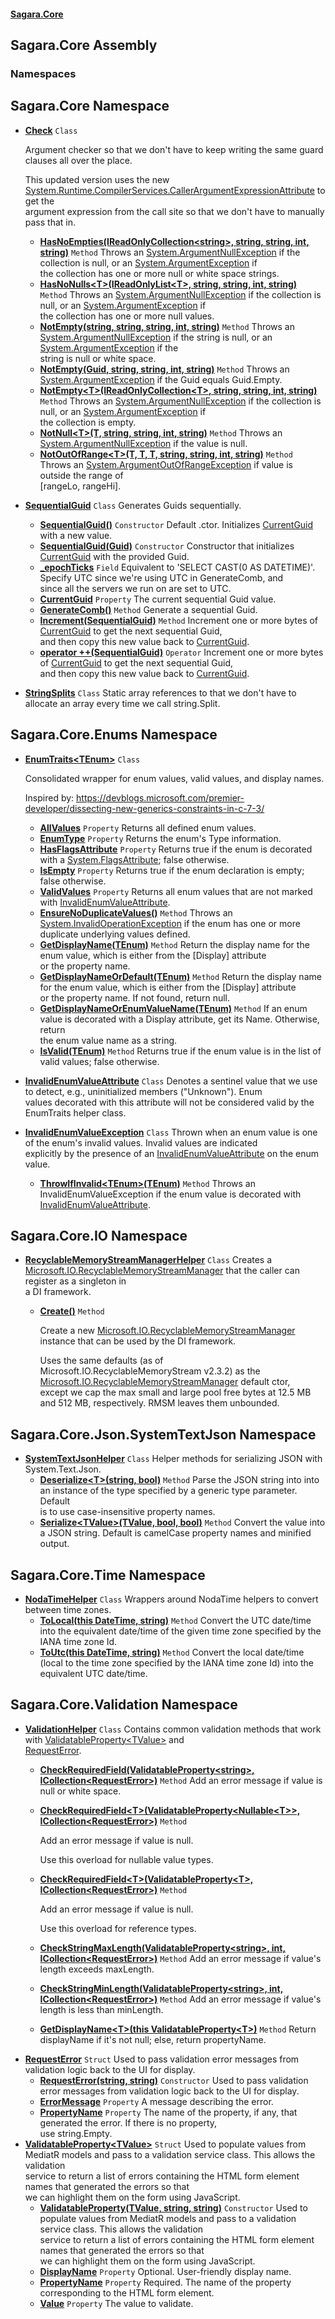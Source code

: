 #### [Sagara.Core](index.md 'index')

## Sagara.Core Assembly
### Namespaces

<a name='Sagara.Core'></a>

## Sagara.Core Namespace
- **[Check](Sagara.Core.Check.md 'Sagara.Core.Check')** `Class`   
    
  Argument checker so that we don't have to keep writing the same guard clauses all over the place.  
    
  This updated version uses the new [System.Runtime.CompilerServices.CallerArgumentExpressionAttribute](https://docs.microsoft.com/en-us/dotnet/api/System.Runtime.CompilerServices.CallerArgumentExpressionAttribute 'System.Runtime.CompilerServices.CallerArgumentExpressionAttribute') to get the   
              argument expression from the call site so that we don't have to manually pass that in.
  - **[HasNoEmpties(IReadOnlyCollection&lt;string&gt;, string, string, int, string)](Sagara.Core.Check.md#Sagara.Core.Check.HasNoEmpties(System.Collections.Generic.IReadOnlyCollection_string_,string,string,int,string) 'Sagara.Core.Check.HasNoEmpties(System.Collections.Generic.IReadOnlyCollection<string>, string, string, int, string)')** `Method` Throws an [System.ArgumentNullException](https://docs.microsoft.com/en-us/dotnet/api/System.ArgumentNullException 'System.ArgumentNullException') if the collection is null, or an [System.ArgumentException](https://docs.microsoft.com/en-us/dotnet/api/System.ArgumentException 'System.ArgumentException') if  
    the collection has one or more null or white space strings.
  - **[HasNoNulls&lt;T&gt;(IReadOnlyList&lt;T&gt;, string, string, int, string)](Sagara.Core.Check.md#Sagara.Core.Check.HasNoNulls_T_(System.Collections.Generic.IReadOnlyList_T_,string,string,int,string) 'Sagara.Core.Check.HasNoNulls<T>(System.Collections.Generic.IReadOnlyList<T>, string, string, int, string)')** `Method` Throws an [System.ArgumentNullException](https://docs.microsoft.com/en-us/dotnet/api/System.ArgumentNullException 'System.ArgumentNullException') if the collection is null, or an [System.ArgumentException](https://docs.microsoft.com/en-us/dotnet/api/System.ArgumentException 'System.ArgumentException') if  
    the collection has one or more null values.
  - **[NotEmpty(string, string, string, int, string)](Sagara.Core.Check.md#Sagara.Core.Check.NotEmpty(string,string,string,int,string) 'Sagara.Core.Check.NotEmpty(string, string, string, int, string)')** `Method` Throws an [System.ArgumentNullException](https://docs.microsoft.com/en-us/dotnet/api/System.ArgumentNullException 'System.ArgumentNullException') if the string is null, or an [System.ArgumentException](https://docs.microsoft.com/en-us/dotnet/api/System.ArgumentException 'System.ArgumentException') if the  
    string is null or white space.
  - **[NotEmpty(Guid, string, string, int, string)](Sagara.Core.Check.md#Sagara.Core.Check.NotEmpty(System.Guid,string,string,int,string) 'Sagara.Core.Check.NotEmpty(System.Guid, string, string, int, string)')** `Method` Throws an [System.ArgumentException](https://docs.microsoft.com/en-us/dotnet/api/System.ArgumentException 'System.ArgumentException') if the Guid equals Guid.Empty.
  - **[NotEmpty&lt;T&gt;(IReadOnlyCollection&lt;T&gt;, string, string, int, string)](Sagara.Core.Check.md#Sagara.Core.Check.NotEmpty_T_(System.Collections.Generic.IReadOnlyCollection_T_,string,string,int,string) 'Sagara.Core.Check.NotEmpty<T>(System.Collections.Generic.IReadOnlyCollection<T>, string, string, int, string)')** `Method` Throws an [System.ArgumentNullException](https://docs.microsoft.com/en-us/dotnet/api/System.ArgumentNullException 'System.ArgumentNullException') if the collection is null, or an [System.ArgumentException](https://docs.microsoft.com/en-us/dotnet/api/System.ArgumentException 'System.ArgumentException') if  
    the collection is empty.
  - **[NotNull&lt;T&gt;(T, string, string, int, string)](Sagara.Core.Check.md#Sagara.Core.Check.NotNull_T_(T,string,string,int,string) 'Sagara.Core.Check.NotNull<T>(T, string, string, int, string)')** `Method` Throws an [System.ArgumentNullException](https://docs.microsoft.com/en-us/dotnet/api/System.ArgumentNullException 'System.ArgumentNullException') if the value is null.
  - **[NotOutOfRange&lt;T&gt;(T, T, T, string, string, int, string)](Sagara.Core.Check.md#Sagara.Core.Check.NotOutOfRange_T_(T,T,T,string,string,int,string) 'Sagara.Core.Check.NotOutOfRange<T>(T, T, T, string, string, int, string)')** `Method` Throws an [System.ArgumentOutOfRangeException](https://docs.microsoft.com/en-us/dotnet/api/System.ArgumentOutOfRangeException 'System.ArgumentOutOfRangeException') if value is outside the range of   
    [rangeLo, rangeHi].
- **[SequentialGuid](Sagara.Core.SequentialGuid.md 'Sagara.Core.SequentialGuid')** `Class` Generates Guids sequentially.
  - **[SequentialGuid()](Sagara.Core.SequentialGuid.md#Sagara.Core.SequentialGuid.SequentialGuid() 'Sagara.Core.SequentialGuid.SequentialGuid()')** `Constructor` Default .ctor. Initializes [CurrentGuid](Sagara.Core.SequentialGuid.md#Sagara.Core.SequentialGuid.CurrentGuid 'Sagara.Core.SequentialGuid.CurrentGuid') with a new value.
  - **[SequentialGuid(Guid)](Sagara.Core.SequentialGuid.md#Sagara.Core.SequentialGuid.SequentialGuid(System.Guid) 'Sagara.Core.SequentialGuid.SequentialGuid(System.Guid)')** `Constructor` Constructor that initializes [CurrentGuid](Sagara.Core.SequentialGuid.md#Sagara.Core.SequentialGuid.CurrentGuid 'Sagara.Core.SequentialGuid.CurrentGuid') with the provided Guid.
  - **[_epochTicks](Sagara.Core.SequentialGuid.md#Sagara.Core.SequentialGuid._epochTicks 'Sagara.Core.SequentialGuid._epochTicks')** `Field` Equivalent to 'SELECT CAST(0 AS DATETIME)'. Specify UTC since we're using UTC in GenerateComb, and   
    since all the servers we run on are set to UTC.
  - **[CurrentGuid](Sagara.Core.SequentialGuid.md#Sagara.Core.SequentialGuid.CurrentGuid 'Sagara.Core.SequentialGuid.CurrentGuid')** `Property` The current sequential Guid value.
  - **[GenerateComb()](Sagara.Core.SequentialGuid.md#Sagara.Core.SequentialGuid.GenerateComb() 'Sagara.Core.SequentialGuid.GenerateComb()')** `Method` Generate a sequential Guid.
  - **[Increment(SequentialGuid)](Sagara.Core.SequentialGuid.md#Sagara.Core.SequentialGuid.Increment(Sagara.Core.SequentialGuid) 'Sagara.Core.SequentialGuid.Increment(Sagara.Core.SequentialGuid)')** `Method` Increment one or more bytes of [CurrentGuid](Sagara.Core.SequentialGuid.md#Sagara.Core.SequentialGuid.CurrentGuid 'Sagara.Core.SequentialGuid.CurrentGuid') to get the next sequential Guid,  
    and then copy this new value back to [CurrentGuid](Sagara.Core.SequentialGuid.md#Sagara.Core.SequentialGuid.CurrentGuid 'Sagara.Core.SequentialGuid.CurrentGuid').
  - **[operator ++(SequentialGuid)](Sagara.Core.SequentialGuid.md#Sagara.Core.SequentialGuid.op_Increment(Sagara.Core.SequentialGuid) 'Sagara.Core.SequentialGuid.op_Increment(Sagara.Core.SequentialGuid)')** `Operator` Increment one or more bytes of [CurrentGuid](Sagara.Core.SequentialGuid.md#Sagara.Core.SequentialGuid.CurrentGuid 'Sagara.Core.SequentialGuid.CurrentGuid') to get the next sequential Guid,  
    and then copy this new value back to [CurrentGuid](Sagara.Core.SequentialGuid.md#Sagara.Core.SequentialGuid.CurrentGuid 'Sagara.Core.SequentialGuid.CurrentGuid').
- **[StringSplits](Sagara.Core.StringSplits.md 'Sagara.Core.StringSplits')** `Class` Static array references to that we don't have to allocate an array every time we call string.Split.

<a name='Sagara.Core.Enums'></a>

## Sagara.Core.Enums Namespace
- **[EnumTraits&lt;TEnum&gt;](Sagara.Core.Enums.EnumTraits_TEnum_.md 'Sagara.Core.Enums.EnumTraits<TEnum>')** `Class`   
    
  Consolidated wrapper for enum values, valid values, and display names.  
    
  Inspired by: https://devblogs.microsoft.com/premier-developer/dissecting-new-generics-constraints-in-c-7-3/
  - **[AllValues](Sagara.Core.Enums.EnumTraits_TEnum_.md#Sagara.Core.Enums.EnumTraits_TEnum_.AllValues 'Sagara.Core.Enums.EnumTraits<TEnum>.AllValues')** `Property` Returns all defined enum values.
  - **[EnumType](Sagara.Core.Enums.EnumTraits_TEnum_.md#Sagara.Core.Enums.EnumTraits_TEnum_.EnumType 'Sagara.Core.Enums.EnumTraits<TEnum>.EnumType')** `Property` Returns the enum's Type information.
  - **[HasFlagsAttribute](Sagara.Core.Enums.EnumTraits_TEnum_.md#Sagara.Core.Enums.EnumTraits_TEnum_.HasFlagsAttribute 'Sagara.Core.Enums.EnumTraits<TEnum>.HasFlagsAttribute')** `Property` Returns true if the enum is decorated with a [System.FlagsAttribute](https://docs.microsoft.com/en-us/dotnet/api/System.FlagsAttribute 'System.FlagsAttribute'); false otherwise.
  - **[IsEmpty](Sagara.Core.Enums.EnumTraits_TEnum_.md#Sagara.Core.Enums.EnumTraits_TEnum_.IsEmpty 'Sagara.Core.Enums.EnumTraits<TEnum>.IsEmpty')** `Property` Returns true if the enum declaration is empty; false otherwise.
  - **[ValidValues](Sagara.Core.Enums.EnumTraits_TEnum_.md#Sagara.Core.Enums.EnumTraits_TEnum_.ValidValues 'Sagara.Core.Enums.EnumTraits<TEnum>.ValidValues')** `Property` Returns all enum values that are not marked with [InvalidEnumValueAttribute](Sagara.Core.Enums.InvalidEnumValueAttribute.md 'Sagara.Core.Enums.InvalidEnumValueAttribute').
  - **[EnsureNoDuplicateValues()](Sagara.Core.Enums.EnumTraits_TEnum_.md#Sagara.Core.Enums.EnumTraits_TEnum_.EnsureNoDuplicateValues() 'Sagara.Core.Enums.EnumTraits<TEnum>.EnsureNoDuplicateValues()')** `Method` Throws an [System.InvalidOperationException](https://docs.microsoft.com/en-us/dotnet/api/System.InvalidOperationException 'System.InvalidOperationException') if the enum has one or more duplicate underlying values defined.
  - **[GetDisplayName(TEnum)](Sagara.Core.Enums.EnumTraits_TEnum_.md#Sagara.Core.Enums.EnumTraits_TEnum_.GetDisplayName(TEnum) 'Sagara.Core.Enums.EnumTraits<TEnum>.GetDisplayName(TEnum)')** `Method` Return the display name for the enum value, which is either from the [Display] attribute   
    or the property name.
  - **[GetDisplayNameOrDefault(TEnum)](Sagara.Core.Enums.EnumTraits_TEnum_.md#Sagara.Core.Enums.EnumTraits_TEnum_.GetDisplayNameOrDefault(TEnum) 'Sagara.Core.Enums.EnumTraits<TEnum>.GetDisplayNameOrDefault(TEnum)')** `Method` Return the display name for the enum value, which is either from the [Display] attribute   
    or the property name. If not found, return null.
  - **[GetDisplayNameOrEnumValueName(TEnum)](Sagara.Core.Enums.EnumTraits_TEnum_.md#Sagara.Core.Enums.EnumTraits_TEnum_.GetDisplayNameOrEnumValueName(TEnum) 'Sagara.Core.Enums.EnumTraits<TEnum>.GetDisplayNameOrEnumValueName(TEnum)')** `Method` If an enum value is decorated with a Display attribute, get its Name. Otherwise, return  
    the enum value name as a string.
  - **[IsValid(TEnum)](Sagara.Core.Enums.EnumTraits_TEnum_.md#Sagara.Core.Enums.EnumTraits_TEnum_.IsValid(TEnum) 'Sagara.Core.Enums.EnumTraits<TEnum>.IsValid(TEnum)')** `Method` Returns true if the enum value is in the list of valid values; false otherwise.
- **[InvalidEnumValueAttribute](Sagara.Core.Enums.InvalidEnumValueAttribute.md 'Sagara.Core.Enums.InvalidEnumValueAttribute')** `Class` Denotes a sentinel value that we use to detect, e.g., uninitialized members ("Unknown"). Enum  
  values decorated with this attribute will not be considered valid by the EnumTraits helper class.
- **[InvalidEnumValueException](Sagara.Core.Enums.InvalidEnumValueException.md 'Sagara.Core.Enums.InvalidEnumValueException')** `Class` Thrown when an enum value is one of the enum's invalid values. Invalid values are indicated   
  explicitly by the presence of an [InvalidEnumValueAttribute](Sagara.Core.Enums.InvalidEnumValueAttribute.md 'Sagara.Core.Enums.InvalidEnumValueAttribute') on the enum value.
  - **[ThrowIfInvalid&lt;TEnum&gt;(TEnum)](Sagara.Core.Enums.InvalidEnumValueException.md#Sagara.Core.Enums.InvalidEnumValueException.ThrowIfInvalid_TEnum_(TEnum) 'Sagara.Core.Enums.InvalidEnumValueException.ThrowIfInvalid<TEnum>(TEnum)')** `Method` Throws an InvalidEnumValueException if the enum value is decorated with [InvalidEnumValueAttribute](Sagara.Core.Enums.InvalidEnumValueAttribute.md 'Sagara.Core.Enums.InvalidEnumValueAttribute').

<a name='Sagara.Core.IO'></a>

## Sagara.Core.IO Namespace
- **[RecyclableMemoryStreamManagerHelper](Sagara.Core.IO.RecyclableMemoryStreamManagerHelper.md 'Sagara.Core.IO.RecyclableMemoryStreamManagerHelper')** `Class` Creates a [Microsoft.IO.RecyclableMemoryStreamManager](https://docs.microsoft.com/en-us/dotnet/api/Microsoft.IO.RecyclableMemoryStreamManager 'Microsoft.IO.RecyclableMemoryStreamManager') that the caller can register as a singleton in   
  a DI framework.
  - **[Create()](Sagara.Core.IO.RecyclableMemoryStreamManagerHelper.md#Sagara.Core.IO.RecyclableMemoryStreamManagerHelper.Create() 'Sagara.Core.IO.RecyclableMemoryStreamManagerHelper.Create()')** `Method`   
      
    Create a new [Microsoft.IO.RecyclableMemoryStreamManager](https://docs.microsoft.com/en-us/dotnet/api/Microsoft.IO.RecyclableMemoryStreamManager 'Microsoft.IO.RecyclableMemoryStreamManager') instance that can be used by the DI framework.  
      
    Uses the same defaults (as of Microsoft.IO.RecyclableMemoryStream v2.3.2) as the [Microsoft.IO.RecyclableMemoryStreamManager](https://docs.microsoft.com/en-us/dotnet/api/Microsoft.IO.RecyclableMemoryStreamManager 'Microsoft.IO.RecyclableMemoryStreamManager') default ctor,  
                except we cap the max small and large pool free bytes at 12.5 MB and 512 MB, respectively. RMSM leaves them unbounded.

<a name='Sagara.Core.Json.SystemTextJson'></a>

## Sagara.Core.Json.SystemTextJson Namespace
- **[SystemTextJsonHelper](Sagara.Core.Json.SystemTextJson.SystemTextJsonHelper.md 'Sagara.Core.Json.SystemTextJson.SystemTextJsonHelper')** `Class` Helper methods for serializing JSON with System.Text.Json.
  - **[Deserialize&lt;T&gt;(string, bool)](Sagara.Core.Json.SystemTextJson.SystemTextJsonHelper.md#Sagara.Core.Json.SystemTextJson.SystemTextJsonHelper.Deserialize_T_(string,bool) 'Sagara.Core.Json.SystemTextJson.SystemTextJsonHelper.Deserialize<T>(string, bool)')** `Method` Parse the JSON string into into an instance of the type specified by a generic type parameter. Default  
    is to use case-insensitive property names.
  - **[Serialize&lt;TValue&gt;(TValue, bool, bool)](Sagara.Core.Json.SystemTextJson.SystemTextJsonHelper.md#Sagara.Core.Json.SystemTextJson.SystemTextJsonHelper.Serialize_TValue_(TValue,bool,bool) 'Sagara.Core.Json.SystemTextJson.SystemTextJsonHelper.Serialize<TValue>(TValue, bool, bool)')** `Method` Convert the value into a JSON string. Default is camelCase property names and minified output.

<a name='Sagara.Core.Time'></a>

## Sagara.Core.Time Namespace
- **[NodaTimeHelper](Sagara.Core.Time.NodaTimeHelper.md 'Sagara.Core.Time.NodaTimeHelper')** `Class` Wrappers around NodaTime helpers to convert between time zones.
  - **[ToLocal(this DateTime, string)](Sagara.Core.Time.NodaTimeHelper.md#Sagara.Core.Time.NodaTimeHelper.ToLocal(thisSystem.DateTime,string) 'Sagara.Core.Time.NodaTimeHelper.ToLocal(this System.DateTime, string)')** `Method` Convert the UTC date/time into the equivalent date/time of the given time zone specified by the   
    IANA time zone Id.
  - **[ToUtc(this DateTime, string)](Sagara.Core.Time.NodaTimeHelper.md#Sagara.Core.Time.NodaTimeHelper.ToUtc(thisSystem.DateTime,string) 'Sagara.Core.Time.NodaTimeHelper.ToUtc(this System.DateTime, string)')** `Method` Convert the local date/time (local to the time zone specified by the IANA time zone Id) into the  
    equivalent UTC date/time.

<a name='Sagara.Core.Validation'></a>

## Sagara.Core.Validation Namespace
- **[ValidationHelper](Sagara.Core.Validation.ValidationHelper.md 'Sagara.Core.Validation.ValidationHelper')** `Class` Contains common validation methods that work with [ValidatableProperty&lt;TValue&gt;](Sagara.Core.Validation.ValidatableProperty_TValue_.md 'Sagara.Core.Validation.ValidatableProperty<TValue>') and   
  [RequestError](Sagara.Core.Validation.RequestError.md 'Sagara.Core.Validation.RequestError').
  - **[CheckRequiredField(ValidatableProperty&lt;string&gt;, ICollection&lt;RequestError&gt;)](Sagara.Core.Validation.ValidationHelper.md#Sagara.Core.Validation.ValidationHelper.CheckRequiredField(Sagara.Core.Validation.ValidatableProperty_string_,System.Collections.Generic.ICollection_Sagara.Core.Validation.RequestError_) 'Sagara.Core.Validation.ValidationHelper.CheckRequiredField(Sagara.Core.Validation.ValidatableProperty<string>, System.Collections.Generic.ICollection<Sagara.Core.Validation.RequestError>)')** `Method` Add an error message if value is null or white space.
  - **[CheckRequiredField&lt;T&gt;(ValidatableProperty&lt;Nullable&lt;T&gt;&gt;, ICollection&lt;RequestError&gt;)](Sagara.Core.Validation.ValidationHelper.md#Sagara.Core.Validation.ValidationHelper.CheckRequiredField_T_(Sagara.Core.Validation.ValidatableProperty_System.Nullable_T__,System.Collections.Generic.ICollection_Sagara.Core.Validation.RequestError_) 'Sagara.Core.Validation.ValidationHelper.CheckRequiredField<T>(Sagara.Core.Validation.ValidatableProperty<System.Nullable<T>>, System.Collections.Generic.ICollection<Sagara.Core.Validation.RequestError>)')** `Method`   
      
    Add an error message if value is null.  
      
    Use this overload for nullable value types.
  - **[CheckRequiredField&lt;T&gt;(ValidatableProperty&lt;T&gt;, ICollection&lt;RequestError&gt;)](Sagara.Core.Validation.ValidationHelper.md#Sagara.Core.Validation.ValidationHelper.CheckRequiredField_T_(Sagara.Core.Validation.ValidatableProperty_T_,System.Collections.Generic.ICollection_Sagara.Core.Validation.RequestError_) 'Sagara.Core.Validation.ValidationHelper.CheckRequiredField<T>(Sagara.Core.Validation.ValidatableProperty<T>, System.Collections.Generic.ICollection<Sagara.Core.Validation.RequestError>)')** `Method`   
      
    Add an error message if value is null.  
      
    Use this overload for reference types.
  - **[CheckStringMaxLength(ValidatableProperty&lt;string&gt;, int, ICollection&lt;RequestError&gt;)](Sagara.Core.Validation.ValidationHelper.md#Sagara.Core.Validation.ValidationHelper.CheckStringMaxLength(Sagara.Core.Validation.ValidatableProperty_string_,int,System.Collections.Generic.ICollection_Sagara.Core.Validation.RequestError_) 'Sagara.Core.Validation.ValidationHelper.CheckStringMaxLength(Sagara.Core.Validation.ValidatableProperty<string>, int, System.Collections.Generic.ICollection<Sagara.Core.Validation.RequestError>)')** `Method` Add an error message if value's length exceeds maxLength.
  - **[CheckStringMinLength(ValidatableProperty&lt;string&gt;, int, ICollection&lt;RequestError&gt;)](Sagara.Core.Validation.ValidationHelper.md#Sagara.Core.Validation.ValidationHelper.CheckStringMinLength(Sagara.Core.Validation.ValidatableProperty_string_,int,System.Collections.Generic.ICollection_Sagara.Core.Validation.RequestError_) 'Sagara.Core.Validation.ValidationHelper.CheckStringMinLength(Sagara.Core.Validation.ValidatableProperty<string>, int, System.Collections.Generic.ICollection<Sagara.Core.Validation.RequestError>)')** `Method` Add an error message if value's length is less than minLength.
  - **[GetDisplayName&lt;T&gt;(this ValidatableProperty&lt;T&gt;)](Sagara.Core.Validation.ValidationHelper.md#Sagara.Core.Validation.ValidationHelper.GetDisplayName_T_(thisSagara.Core.Validation.ValidatableProperty_T_) 'Sagara.Core.Validation.ValidationHelper.GetDisplayName<T>(this Sagara.Core.Validation.ValidatableProperty<T>)')** `Method` Return displayName if it's not null; else, return propertyName.
- **[RequestError](Sagara.Core.Validation.RequestError.md 'Sagara.Core.Validation.RequestError')** `Struct` Used to pass validation error messages from validation logic back to the UI for display.
  - **[RequestError(string, string)](Sagara.Core.Validation.RequestError.md#Sagara.Core.Validation.RequestError.RequestError(string,string) 'Sagara.Core.Validation.RequestError.RequestError(string, string)')** `Constructor` Used to pass validation error messages from validation logic back to the UI for display.
  - **[ErrorMessage](Sagara.Core.Validation.RequestError.md#Sagara.Core.Validation.RequestError.ErrorMessage 'Sagara.Core.Validation.RequestError.ErrorMessage')** `Property` A message describing the error.
  - **[PropertyName](Sagara.Core.Validation.RequestError.md#Sagara.Core.Validation.RequestError.PropertyName 'Sagara.Core.Validation.RequestError.PropertyName')** `Property` The name of the property, if any, that generated the error. If there is no property,  
                use string.Empty.
- **[ValidatableProperty&lt;TValue&gt;](Sagara.Core.Validation.ValidatableProperty_TValue_.md 'Sagara.Core.Validation.ValidatableProperty<TValue>')** `Struct` Used to populate values from MediatR models and pass to a validation service class. This allows the validation  
  service to return a list of errors containing the HTML form element names that generated the errors so that  
  we can highlight them on the form using JavaScript.
  - **[ValidatableProperty(TValue, string, string)](Sagara.Core.Validation.ValidatableProperty_TValue_.md#Sagara.Core.Validation.ValidatableProperty_TValue_.ValidatableProperty(TValue,string,string) 'Sagara.Core.Validation.ValidatableProperty<TValue>.ValidatableProperty(TValue, string, string)')** `Constructor` Used to populate values from MediatR models and pass to a validation service class. This allows the validation  
    service to return a list of errors containing the HTML form element names that generated the errors so that  
    we can highlight them on the form using JavaScript.
  - **[DisplayName](Sagara.Core.Validation.ValidatableProperty_TValue_.md#Sagara.Core.Validation.ValidatableProperty_TValue_.DisplayName 'Sagara.Core.Validation.ValidatableProperty<TValue>.DisplayName')** `Property` Optional. User-friendly display name.
  - **[PropertyName](Sagara.Core.Validation.ValidatableProperty_TValue_.md#Sagara.Core.Validation.ValidatableProperty_TValue_.PropertyName 'Sagara.Core.Validation.ValidatableProperty<TValue>.PropertyName')** `Property` Required. The name of the property corresponding to the HTML form element.
  - **[Value](Sagara.Core.Validation.ValidatableProperty_TValue_.md#Sagara.Core.Validation.ValidatableProperty_TValue_.Value 'Sagara.Core.Validation.ValidatableProperty<TValue>.Value')** `Property` The value to validate.